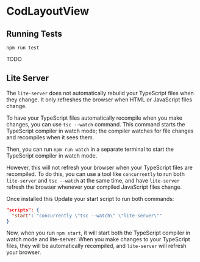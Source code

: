 # CodLayoutView

## Running Tests

`npm run test`

TODO

## Lite Server

The `lite-server` does not automatically rebuild your TypeScript files when they change. It only refreshes the browser when HTML or JavaScript files change.

To have your TypeScript files automatically recompile when you make changes, you can use `tsc --watch` command. This command starts the TypeScript compiler in watch mode; the compiler watches for file changes and recompiles when it sees them.

Then, you can run `npm run watch` in a separate terminal to start the TypeScript compiler in watch mode.

However, this will not refresh your browser when your TypeScript files are recompiled. To do this, you can use a tool like `concurrently` to run both `lite-server` and `tsc --watch` at the same time, and have `lite-server` refresh the browser whenever your compiled JavaScript files change.

Once installed this Update your start script to run both commands:

```json
"scripts": {
  "start": "concurrently \"tsc --watch\" \"lite-server\""
}
```

Now, when you run `npm start`, it will start both the TypeScript compiler in watch mode and lite-server. When you make changes to your TypeScript files, they will be automatically recompiled, and `lite-server` will refresh your browser.
